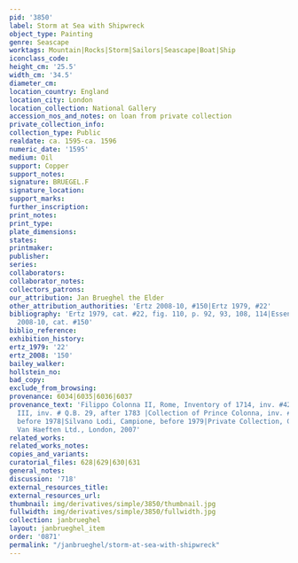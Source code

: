 ```yaml
---
pid: '3850'
label: Storm at Sea with Shipwreck
object_type: Painting
genre: Seascape
worktags: Mountain|Rocks|Storm|Sailors|Seascape|Boat|Ship
iconclass_code:
height_cm: '25.5'
width_cm: '34.5'
diameter_cm:
location_country: England
location_city: London
location_collection: National Gallery
accession_nos_and_notes: on loan from private collection
private_collection_info:
collection_type: Public
realdate: ca. 1595-ca. 1596
numeric_date: '1595'
medium: Oil
support: Copper
support_notes:
signature: BRUEGEL.F
signature_location:
support_marks:
further_inscription:
print_notes:
print_type:
plate_dimensions:
states:
printmaker:
publisher:
series:
collaborators:
collaborator_notes:
collectors_patrons:
our_attribution: Jan Brueghel the Elder
other_attribution_authorities: 'Ertz 2008-10, #150|Ertz 1979, #22'
bibliography: 'Ertz 1979, cat. #22, fig. 110, p. 92, 93, 108, 114|Essen 1997, #30|Ertz
  2008-10, cat. #150'
biblio_reference:
exhibition_history:
ertz_1979: '22'
ertz_2008: '150'
bailey_walker:
hollstein_no:
bad_copy:
exclude_from_browsing:
provenance: 6034|6035|6036|6037
provenance_text: 'Filippo Colonna II, Rome, Inventory of 1714, inv. #420|Archivo Colonna
  III, inv. # Q.B. 29, after 1783 |Collection of Prince Colonna, inv. #420, Rome,
  before 1978|Silvano Lodi, Campione, before 1979|Private Collection, Germany, 1979|Johnny
  Van Haeften Ltd., London, 2007'
related_works:
related_works_notes:
copies_and_variants:
curatorial_files: 628|629|630|631
general_notes:
discussion: '718'
external_resources_title:
external_resources_url:
thumbnail: img/derivatives/simple/3850/thumbnail.jpg
fullwidth: img/derivatives/simple/3850/fullwidth.jpg
collection: janbrueghel
layout: janbrueghel_item
order: '0871'
permalink: "/janbrueghel/storm-at-sea-with-shipwreck"
---
```

